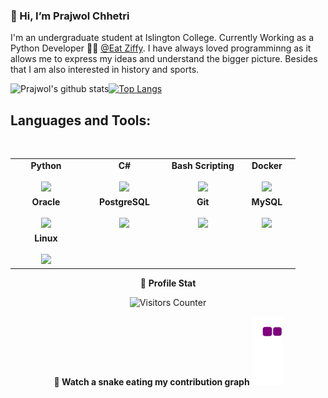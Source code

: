 ### 👋 Hi, I’m Prajwol Chhetri

I'm an undergraduate student at Islington College. Currently Working as a Python Developer 👨‍💻 [@Eat Ziffy](https://www.eatziffy.com/). I have always loved programminng as it allows me to express my ideas and understand the bigger picture. Besides that I am also interested in history and sports.


![Prajwol's github stats](https://github-readme-stats.vercel.app/api?username=prajwol-chhetri&count_private=true&show_icons=true&theme=dark)<a href="https://github.com/prajwol-chhetri">[![Top Langs](https://github-readme-stats.vercel.app/api/top-langs/?username=prajwol-chhetri&layout=compact&theme=dark)](https://github.com/prajwol-chhetri)</a>

## Languages and Tools:
<br/>
<center>
<table>
<tbody align="center">
 <tr>
   
<td align="center" width="25%">
<span><b><center>Python</center></b></span><br/> 
<img height=75px src="https://img.icons8.com/color/2x/python.png"> 
</td>

   
<td align="center" width="30%">
<span><b><center>C#</center></b></span><br/>  
<img height=75px src="https://img.icons8.com/ios-filled/50/000000/c-sharp-logo.png">
</td>

<td align="center" width="25%">
<span><b><center>Bash Scripting</center></b></span><br/> 
<img height=75px src="https://img.icons8.com/plasticine/100/000000/bash.png"> 
</td>

<td align="center" width="25%">
<span><b><center>Docker</center></b></span><br/>  
<img height=75px src="https://img.icons8.com/color/48/000000/docker.png"> 
</td>
</tr>

<tr> 
<td align="center" width="25%">
<span><b><center>Oracle</center></b></span><br/> 
<img height=75px src="https://img.icons8.com/color/48/000000/oracle-logo.png">
</td>

<td align="center" width="25%">
<span><b><center>PostgreSQL</center></b></span> <br/>
<img height=75px src="https://img.icons8.com/color/48/000000/postgreesql.png"> 
</td>

<td align="center" width="25%">
<span><b><center>Git</center></b></span> <br/>
<img height=75px src="https://img.icons8.com/ios-glyphs/2x/github-2.png"> 
</td>

<td align="center" width="25%">
<span><b><center>MySQL</center></b></span> <br/>
<img height=75px src="https://img.icons8.com/color/48/000000/mysql.png"/>
</td>

</tr>

<tr>
<td align="center" width="25%">
<span><b><center>Linux</center></b></span> <br/>
<img height=75px src="https://img.icons8.com/color/48/000000/linux.png"/>
</td>
</tr>
</tbody>
</table>

👨 **Profile Stat**

<img src="https://visitor-badge.glitch.me/badge?page_id=prajwol-chhetri.prajwol-chhetri" alt="Visitors Counter">

**🐍 Watch a snake eating my contribution graph**
![graph](https://github.com/Prajwol-Chhetri/Prajwol-Chhetri/blob/output/github-contribution-grid-snake.gif)
